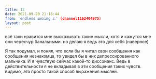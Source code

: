 ```yaml
---
title: 13
date: 2021-09-20 21:18:44
from: 'endless шизing ⍼' (channel1162404975)
layout: post
---
```


всё таки нравится мне высказывать такие мысли, хотя и кажутся мне они чересчур банальными. но делаю я ведь это для себя (наверное)

Я так подумал, и понял, что если бы я читал свои сообщения как сообщения незнакомца, то увидел бы в них депрессированного мальчика.
И я чувствую сейчас какой-то диссонанс. Ведь в действительности я не вкладывал в эти сообщения таких чувств. видимо, это просто такой способ выражения мыслей.
